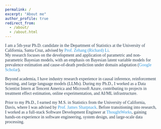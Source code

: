 ```yaml
---
permalink: /
excerpt: "About me"
author_profile: true
redirect_from: 
  - /about/
  - /about.html
---
```



<span style="font-family: Palatino, 'Palatino Linotype', 'Book Antiqua', serif; font-size: 14px; color:#2C3E50;">

I am a 5th-year Ph.D. candidate in the Department of Statistics at the University of California, Santa Cruz, advised by <a href="https://zehangli.com" style="text-decoration: none; color: #3498DB;">Prof. Zehang (Richard) Li</a>.  
My research focuses on the development and application of parametric and non-parametric Bayesian models, with an emphasis on Bayesian latent variable models for prevalence estimation and cause-of-death prediction under domain adaptation (<a href="https://scholar.google.com/citations?view_op=list_works&hl=en&hl=en&user=pZsCRpMAAAAJ&inst=1581658869211165550" style="text-decoration: none; color: #3498DB;">Google Scholar</a>).

Beyond academia, I have industry research experience in causal inference, reinforcement learning, and large language models (LLMs). During my Ph.D., I worked as a Data Scientist Intern at Tencent America and Microsoft Azure, contributing to projects in treatment effect estimation, online experimentation, and AI/ML infrastructure.

Prior to my Ph.D., I earned my M.S. in Statistics from the University of California, Davis, where I was advised by <a href="https://jsharpna.github.io" style="text-decoration: none; color: #3498DB;">Prof. James Sharpnack</a>. Before transitioning into research, I worked as a full-stack Software Development Engineer at <a href="https://www.thoughtworks.com/en-us" style="text-decoration: none; color: #3498DB;">ThoughtWorks</a>, gaining hands-on experience in software engineering, system design, and large-scale data processing.

</span>
